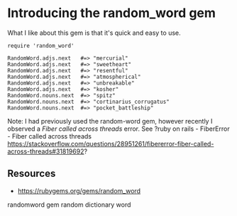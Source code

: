 # Introducing the random_word gem

What I like about this gem is that it's quick and easy to use.

    require 'random_word'

    RandomWord.adjs.next   #=> "mercurial" 
    RandomWord.adjs.next   #=> "sweetheart" 
    RandomWord.adjs.next   #=> "resentful" 
    RandomWord.adjs.next   #=> "atmospherical" 
    RandomWord.adjs.next   #=> "unbreakable" 
    RandomWord.adjs.next   #=> "kosher" 
    RandomWord.nouns.next  #=> "spitz" 
    RandomWord.nouns.next  #=> "cortinarius_corrugatus" 
    RandomWord.nouns.next  #=> "pocket_battleship" 


Note: I had previously used the random-word gem, however recently I observed a *Fiber called across threads* error. See ?ruby on rails - FiberError - Fiber called across threads https://stackoverflow.com/questions/28951261/fibererror-fiber-called-across-threads#31819692?

## Resources 

* https://rubygems.org/gems/random_word

randomword gem random dictionary word
